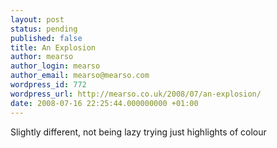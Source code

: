 ```yaml
---
layout: post
status: pending
published: false
title: An Explosion
author: mearso
author_login: mearso
author_email: mearso@mearso.com
wordpress_id: 772
wordpress_url: http://mearso.co.uk/2008/07/an-explosion/
date: 2008-07-16 22:25:44.000000000 +01:00
---
```

Slightly different, not being lazy trying just highlights of colour
